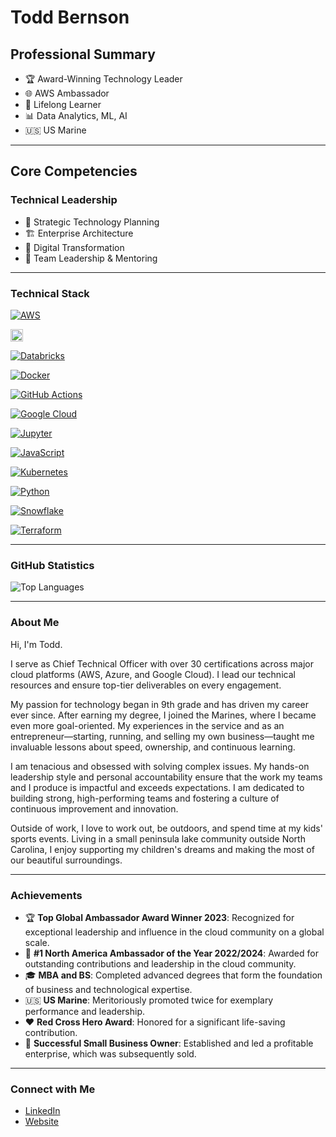 # Todd Bernson

## Professional Summary
- 🏆 Award-Winning Technology Leader
- 🌐 AWS Ambassador
- 📘 Lifelong Learner
- 📊 Data Analytics, ML, AI
- 🇺🇸 US Marine

---

## Core Competencies

### Technical Leadership
- 🧭 Strategic Technology Planning
- 🏗️ Enterprise Architecture
- 🔄 Digital Transformation
- 🤝 Team Leadership & Mentoring

---

### Technical Stack
[![AWS](https://img.shields.io/badge/-232F3E?style=flat&logo=amazonwebservices&logoColor=white)](https://aws.amazon.com/)

<a href="https://azure.microsoft.com/"><img src="https://cdn.jsdelivr.net/gh/devicons/devicon/icons/azure/azure-original.svg" height="20" style="vertical-align:middle;"></a>

[![Databricks](https://img.shields.io/badge/-FF3621?style=flat&logo=databricks&logoColor=white)](https://databricks.com/)

[![Docker](https://img.shields.io/badge/-2496ED?style=flat&logo=docker&logoColor=white)](https://www.docker.com/)

[![GitHub Actions](https://img.shields.io/badge/-2088FF?style=flat&logo=github-actions&logoColor=white)](https://docs.github.com/en/actions)

[![Google Cloud](https://img.shields.io/badge/-4285F4?style=flat&logo=google-cloud&logoColor=white)](https://cloud.google.com/)

[![Jupyter](https://img.shields.io/badge/-FA0F00?style=flat&logo=jupyter&logoColor=white)](https://jupyter.org/)

[![JavaScript](https://img.shields.io/badge/-F7DF1E?style=flat&logo=javascript&logoColor=black)](https://developer.mozilla.org/en-US/docs/Web/JavaScript)

[![Kubernetes](https://img.shields.io/badge/-326CE5?style=flat&logo=kubernetes&logoColor=white)](https://kubernetes.io/)

[![Python](https://img.shields.io/badge/-3776AB?style=flat&logo=python&logoColor=white)](https://www.python.org/)

[![Snowflake](https://img.shields.io/badge/-29B5E8?style=flat&logo=snowflake&logoColor=white)](https://www.snowflake.com/)

[![Terraform](https://img.shields.io/badge/-7B42BC?style=flat&logo=terraform&logoColor=white)](https://www.terraform.io/)

---

### GitHub Statistics
![Top Languages](https://github-readme-stats.vercel.app/api/top-langs/?username=semperfitodd&layout=compact&theme=professional)

---

### About Me
Hi, I'm Todd.

I serve as Chief Technical Officer with over 30 certifications across major cloud platforms (AWS, Azure, and Google Cloud). I lead our technical resources and ensure top-tier deliverables on every engagement.

My passion for technology began in 9th grade and has driven my career ever since. After earning my degree, I joined the Marines, where I became even more goal-oriented. My experiences in the service and as an entrepreneur—starting, running, and selling my own business—taught me invaluable lessons about speed, ownership, and continuous learning.

I am tenacious and obsessed with solving complex issues. My hands-on leadership style and personal accountability ensure that the work my teams and I produce is impactful and exceeds expectations. I am dedicated to building strong, high-performing teams and fostering a culture of continuous improvement and innovation.

Outside of work, I love to work out, be outdoors, and spend time at my kids' sports events. Living in a small peninsula lake community outside North Carolina, I enjoy supporting my children's dreams and making the most of our beautiful surroundings.

---

### Achievements
- 🏆 **Top Global Ambassador Award Winner 2023**: Recognized for exceptional leadership and influence in the cloud community on a global scale.
- 🥇 **#1 North America Ambassador of the Year 2022/2024**: Awarded for outstanding contributions and leadership in the cloud community.
- 🎓 **MBA and BS**: Completed advanced degrees that form the foundation of business and technological expertise.
- 🇺🇸 **US Marine**: Meritoriously promoted twice for exemplary performance and leadership.
- ❤️ **Red Cross Hero Award**: Honored for a significant life-saving contribution.
- 💼 **Successful Small Business Owner**: Established and led a profitable enterprise, which was subsequently sold.

---

### Connect with Me
- [LinkedIn](https://www.linkedin.com/in/todd-bernson/)
- [Website](https://todd.bernson.info)
